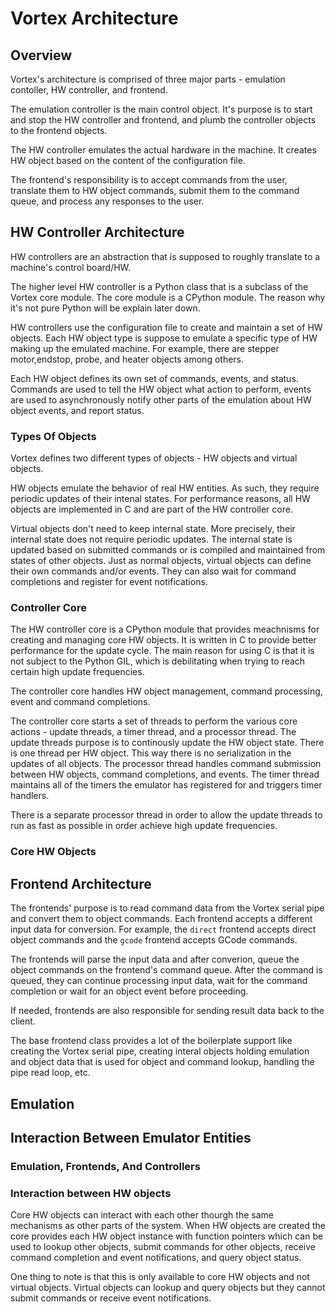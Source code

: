 # Vortex Architecture

## Overview
Vortex's architecture is comprised of three major parts - emulation contoller,
HW controller, and frontend.

The emulation controller is the main control object. It's purpose is to start
and stop the HW controller and frontend, and plumb the controller objects to
the frontend objects.

The HW controller emulates the actual hardware in the machine. It creates HW
object based on the content of the configuration file.

The frontend's responsibility is to accept commands from the user, translate
them to HW object commands, submit them to the command queue, and process any
responses to the user.

## HW Controller Architecture
HW controllers are an abstraction that is supposed to roughly translate to a
machine's control board/HW.

The higher level HW controller is a Python class that is a subclass of the
Vortex core module. The core module is a CPython module. The reason why it's
not pure Python will be explain later down.

HW controllers use the configuration file to create and maintain a set of
HW objects. Each HW object type is suppose to emulate a specific type of HW
making up the emulated machine. For example, there are stepper motor,endstop,
probe, and heater objects among others.

Each HW object defines its own set of commands, events, and status. Commands
are used to tell the HW object what action to perform, events are used to
asynchronously notify other parts of the emulation about HW object events,
and report status.

### Types Of Objects
Vortex defines two different types of objects - HW objects and virtual objects.

HW objects emulate the behavior of real HW entities. As such, they require
periodic updates of their intenal states. For performance reasons, all HW
objects are implemented in C and are part of the HW controller core.

Virtual objects don't need to keep internal state. More precisely, their
internal state does not require periodic updates. The internal state is
updated based on submitted commands or is compiled and maintained from states
of other objects. Just as normal objects, virtual objects can define their
own commands and/or events. They can also wait for command completions and
register for event notifications.

### Controller Core
The HW controller core is a CPython module that provides meachnisms for
creating and managing core HW objects. It is written in C to provide better
performance for the update cycle. The main reason for using C is that it
is not subject to the Python GIL, which is debilitating when trying to
reach certain high update frequencies.

The controller core handles HW object management, command processing,
event and command completions.

The controller core starts a set of threads to perform the various core
actions - update threads, a timer thread, and a processor thread. The
update threads purpose is to continously update the HW object state.
There is one thread per HW object. This way there is no serialization in
the updates of all objects. The processor thread handles command
submission between HW objects, command completions, and events. The timer
thread maintains all of the timers the emulator has registered for and
triggers timer handlers.

There is a separate processor thread in order to allow the update
threads to run as fast as possible in order achieve high update
frequencies.

### Core HW Objects

## Frontend Architecture
The frontends' purpose is to read command data from the Vortex serial pipe
and convert them to object commands. Each frontend accepts a different
input data for conversion. For example, the `direct` frontend accepts
direct object commands and the `gcode` frontend accepts GCode commands.

The frontends will parse the input data and after converion, queue the
object commands on the frontend's command queue. After the command is
queued, they can continue processing input data, wait for the command
completion or wait for an object event before proceeding.

If needed, frontends are also responsible for sending result data back to
the client.

The base frontend class provides a lot of the boilerplate support like
creating the Vortex serial pipe, creating interal objects holding emulation
and object data that is used for object and command lookup, handling the
pipe read loop, etc.

## Emulation

## Interaction Between Emulator Entities

### Emulation, Frontends, And Controllers

### Interaction between HW objects
Core HW objects can interact with each other thourgh the same mechanisms
as other parts of the system. When HW objects are created the core provides
each HW object instance with function pointers which can be used to lookup
other objects, submit commands for other objects, receive command completion
and event notifications, and query object status.

One thing to note is that this is only available to core HW objects and not
virtual objects. Virtual objects can lookup and query objects but they cannot
submit commands or receive event notifications.
